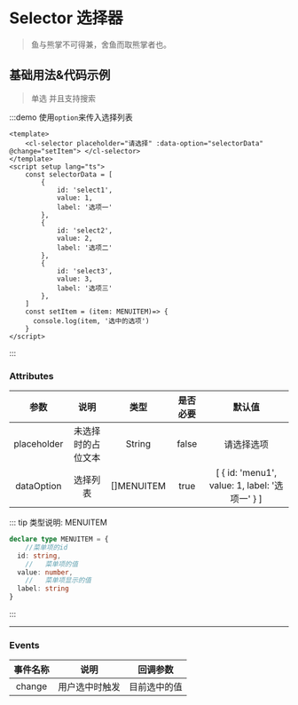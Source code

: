 # Selector 选择器  
>鱼与熊掌不可得兼，舍鱼而取熊掌者也。

## 基础用法&代码示例
>单选 并且支持搜索

:::demo 使用`option`来传入选择列表

```vue
<template>
    <cl-selector placeholder="请选择" :data-option="selectorData" @change="setItem"> </cl-selector> 
</template>
<script setup lang="ts">
    const selectorData = [
        { 
            id: 'select1',
            value: 1,
            label: '选项一'
        },
        { 
            id: 'select2',
            value: 2,
            label: '选项二'
        },
        { 
            id: 'select3',
            value: 3,
            label: '选项三'
        },
    ]
    const setItem = (item: MENUITEM)=> {
      console.log(item, '选中的选项')
    }
</script>
```

:::


### Attributes  


|    参数     |        说明        |    类型    | 是否必要 |   默认值   |
| :---------: | :----------------: | :--------: | :------: | :--------: |
| placeholder | 未选择时的占位文本 |   String   |  false   | 请选择选项 |
| dataOption  |      选择列表      | []MENUITEM |   true   |    [ {   id: 'menu1',      value: 1,   label: '选项一' } ] |



::: tip 类型说明: MENUITEM
```typescript
declare type MENUITEM = {
    //菜单项的id
  id: string,
    //   菜单项的值
  value: number,
    //   菜单项显示的值
  label: string
}
```
:::

---

### Events  


| 事件名称 |      说明      |   回调参数   |
| :------: | :------------: | :----------: |
|  change  | 用户选中时触发 | 目前选中的值 |

<style lang='sass'>
.source .cl-selector
  margin-bottom:90px
  

</style>